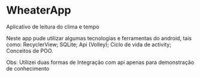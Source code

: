 # WheaterApp

Aplicativo de leitura do clima e tempo

Neste app pude utilizar algumas tecnologias e ferramentas do android, tais como: RecyclerView; SQLite; Api (Volley); Ciclo de vida de activity; Conceitos de POO.

Obs: Utilizei duas formas de Integração com api apenas para demonstração de conhecimento
